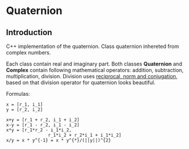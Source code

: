 # Quaternion

## Introduction 
C++ implementation of the quaternion. Class quaternion inhereted from complex numbers.

Each class contain real and imaginary part. Both classes __Quaternion__ and __Complex__ contain following mathematical operators: addition, subtraction, multiplication, division. Division uses [reciprocal, norm and conjugation,](https://en.wikipedia.org/wiki/Quaternion#Conjugation,_the_norm,_and_reciprocal) based on that division operator for quaternion looks beautiful.

Formulas:

```
x = [r_1, i_1]
y = [r_2, i_2]

x+y = [r_1 + r_2, i_1 + i_2]
x-y = [r_1 - r_2, i_1 - i_2]
x*y = [r_1*r_2 - i_1*i_2,
				r_1*i_2 + r_2*i_1 + i_1*i_2]
x/y = x * y^{-1} = x * y^{*}/(||y||)^{2}
```

